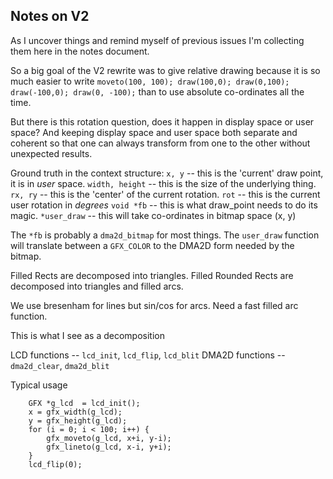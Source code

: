 Notes on V2
-----------

As I uncover things and remind myself of previous issues I'm collecting
them here in the notes document.

So a big goal of the V2 rewrite was to give relative drawing because it
is so much easier to write 
`moveto(100, 100); draw(100,0); draw(0,100); draw(-100,0); draw(0, -100);`
than to use absolute co-ordinates all the time.

But there is this rotation question, does it happen in display space or
user space? And keeping display space and user space both separate and
coherent so that one can always transform from one to the other without
unexpected results.

Ground truth in the context structure:
        `x, y` -- this is the 'current' draw point, it is in *user* space.
`width, height` -- this is the size of the underlying thing.
       `rx, ry` -- this is the 'center' of the current rotation.
          `rot` -- this is the current user rotation in *degrees*
     `void *fb` -- this is what draw_point needs to do its magic.
   `*user_draw` -- this will take co-ordinates in bitmap space (x, y)


The `*fb` is probably a `dma2d_bitmap` for most things.
The `user_draw` function will translate between a `GFX_COLOR` to the DMA2D
form needed by the bitmap.

Filled Rects are decomposed into triangles.
Filled Rounded Rects are decomposed into triangles and filled arcs.

We use bresenham for lines but sin/cos for arcs. Need a fast filled arc function.

This is what I see as a decomposition

LCD functions -- `lcd_init`, `lcd_flip`, `lcd_blit`
DMA2D functions	-- `dma2d_clear`, `dma2d_blit`

Typical usage
```
	GFX *g_lcd	= lcd_init();
	x = gfx_width(g_lcd);
	y = gfx_height(g_lcd);
	for (i = 0; i < 100; i++) {
		gfx_moveto(g_lcd, x+i, y-i);
		gfx_lineto(g_lcd, x-i, y+i);
	}
	lcd_flip(0);
```

